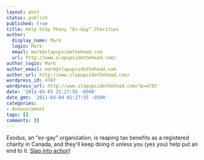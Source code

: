```yaml
---
layout: post
status: publish
published: true
title: Help Stop Phony "Ex-Gay" Charities
author:
  display_name: Mark
  login: Mark
  email: mark@slapupsidethehead.com
  url: http://www.slapupsidethehead.com/
author_login: Mark
author_email: mark@slapupsidethehead.com
author_url: http://www.slapupsidethehead.com/
wordpress_id: 4707
wordpress_url: http://www.slapupsidethehead.com/?p=4707
date: '2011-03-03 21:27:55 -0500'
date_gmt: '2011-03-04 01:27:55 -0500'
categories:
- Announcement
tags: []
comments: []
---
```

Exodus, an "ex-gay" organization, is reaping tax benefits as a registered charity in Canada, and they'll keep doing it unless you (yes _you_) help put an end to it. [Slap into action](http://www.slapupsidethehead.com/action/ "Slap Into Action")!

